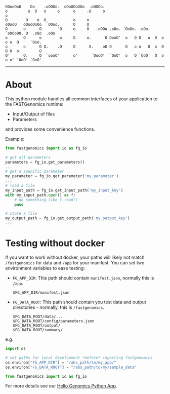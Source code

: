 
    OOooOoO    Oo    .oOOOo.  oOoOOoOOo  .oOOOo.
    o         o  O   o     o      o     .O     o                              o
    O        O    o  O.           o     o
    oOooO   oOooOoOo  `OOoo.      O     O
    O       o      O       `O     o     O   .oOOo .oOo. 'OoOo. .oOo. `oOOoOO. O  .oOo  .oOo
    o       O      o        o     O     o.      O OooO'  o   O O   o  O  o  o o  O     `Ooo.
    o       o      O O.    .O     O      O.    oO O      O   o o   O  o  O  O O  o         O
    O'      O.     O  `oooO'      o'      `OooO'  `OoO'  o   O `OoO'  O  o  o o' `OoO' `OoO'

---

# About

This python module handles all common interfaces of your application to the FASTGenomics runtime:

 * Input/Output of files
 * Parameters

and provides some convenience functions.

Example:

```python
from fastgenomics import io as fg_io

# get all parameters
parameters = fg_io.get_parameters()
...
# get a specific parameter
my_parameter = fg_io.get_parameter('my_parameter')
...
# load a file
my_input_path = fg_io.get_input_path('my_input_key')
with my_input_path.open() as f:
    # do something like f.read()
    pass

# store a file
my_output_path = fg_io.get_output_path('my_output_key')
...
```

# Testing without docker
If you want to work without docker, your paths will likely not match `/fastgenomics` for data and `/app` for your manifest. You can set two environment variables to ease testing:

- `FG_APP_DIR`: This path should contain `manifest.json`, normally this is `/app`.

    ```
    $FG_APP_DIR/manifest.json
    ```

- `FG_DATA_ROOT`: This path should contain you test data and output directories - normally, this is `/fastgenomics`.

    ```
    $FG_DATA_ROOT/data/...
    $FG_DATA_ROOT/config/parameters.json
    $FG_DATA_ROOT/output/
    $FG_DATA_ROOT/summary/
    ```

e.g.

```python
import os

# set paths for local development *before* importing fastgenomics 
os.environ["FG_APP_DIR"] = "/abs_path/to/my_app/"
os.environ["FG_DATA_ROOT"] = "/abs_path/to/my/sample_data"

from fastgenomics import io as fg_io
```

For more details see our [Hello Genomics Python App](https://github.com/fastgenomics/hello_genomics_calc_py36).

